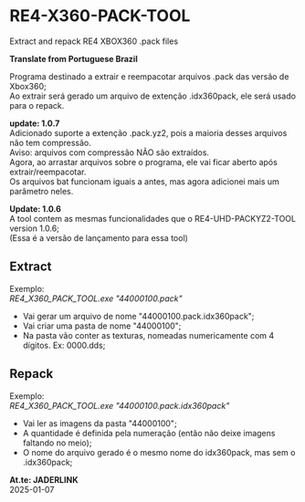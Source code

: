 # RE4-X360-PACK-TOOL
Extract and repack RE4 XBOX360 .pack files

**Translate from Portuguese Brazil**

Programa destinado a extrair e reempacotar arquivos .pack das versão de Xbox360;
<br> Ao extrair será gerado um arquivo de extenção .idx360pack, ele será usado para o repack.

**update: 1.0.7**
<br>Adicionado suporte a extenção .pack.yz2, pois a maioria desses arquivos não tem compressão.
<br>Aviso: arquivos com compressão NÃO são extraídos.
<br>Agora, ao arrastar arquivos sobre o programa, ele vai ficar aberto após extrair/reempacotar.
<br>Os arquivos bat funcionam iguais a antes, mas agora adicionei mais um parâmetro neles.

**Update: 1.0.6**
<br>A tool contem as mesmas funcionalidades que o RE4-UHD-PACKYZ2-TOOL version 1.0.6;
<br>(Essa é a versão de lançamento para essa tool)

## Extract

Exemplo:
<br>*RE4_X360_PACK_TOOL.exe "44000100.pack"*

* Vai gerar um arquivo de nome "44000100.pack.idx360pack";
* Vai criar uma pasta de nome "44000100";
* Na pasta vão conter as texturas, nomeadas numericamente com 4 dígitos. Ex: 0000.dds;

## Repack

Exemplo:
<br>*RE4_X360_PACK_TOOL.exe "44000100.pack.idx360pack"*

* Vai ler as imagens da pasta "44000100";
* A quantidade é definida pela numeração (então não deixe imagens faltando no meio);
* O nome do arquivo gerado é o mesmo nome do idx360pack, mas sem o .idx360pack;

**At.te: JADERLINK**
<br>2025-01-07